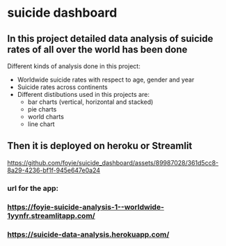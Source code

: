 # suicide dashboard
## In this project detailed data analysis of suicide rates of all over the world has been done
Different kinds of analysis done in this project:
* Worldwide suicide rates with respect to age, gender and year
* Suicide rates across continents
* Different distibutions used in this projects are:
  * bar charts (vertical, horizontal and stacked)
  * pie charts
  * world charts
  * line chart

  


## Then it is deployed on heroku or Streamlit
https://github.com/foyie/suicide_dashboard/assets/89987028/361d5cc8-8a29-4236-bf1f-945e647e0a24
### url for the app: 
### https://foyie-suicide-analysis-1--worldwide-1yynfr.streamlitapp.com/
### https://suicide-data-analysis.herokuapp.com/

